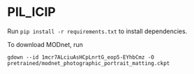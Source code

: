 # PIL_ICIP

Run `pip install -r requirements.txt` to install dependencies.

To download MODnet, run

`gdown --id 1mcr7ALciuAsHCpLnrtG_eop5-EYhbCmz -O pretrained/modnet_photographic_portrait_matting.ckpt`


